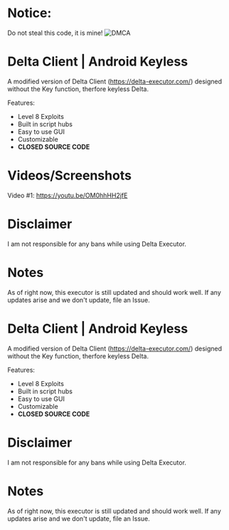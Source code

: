 # Notice:
Do not steal this code, it is mine!
![DMCA](https://images.dmca.com/Badges/dmca-badge-w150-5x1-01.png)


# Delta Client | Android Keyless

A modified version of Delta Client (https://delta-executor.com/) designed without the Key function, therfore keyless Delta.

Features:
- Level 8 Exploits
- Built in script hubs
- Easy to use GUI
- Customizable
- **CLOSED SOURCE CODE**

# Videos/Screenshots
Video #1: https://youtu.be/OM0hhHH2jfE

# Disclaimer
I am not responsible for any bans while using Delta Executor.


# Notes
As of right now, this executor is still updated and should work well. If any updates arise and we don't update, file an Issue.
# Delta Client | Android Keyless

A modified version of Delta Client (https://delta-executor.com/) designed without the Key function, therfore keyless Delta.

Features:
- Level 8 Exploits
- Built in script hubs
- Easy to use GUI
- Customizable
- **CLOSED SOURCE CODE**

# Disclaimer
I am not responsible for any bans while using Delta Executor.


# Notes
As of right now, this executor is still updated and should work well. If any updates arise and we don't update, file an Issue.
